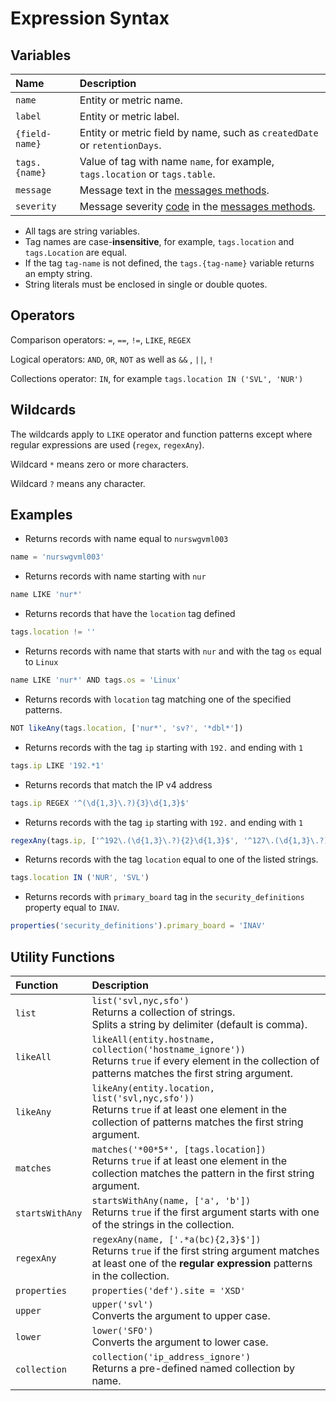 # Expression Syntax

## Variables

| Name | Description |
|:---|:---|
| `name` | Entity or metric name. |
| `label` | Entity or metric label. |
| `{field-name}` | Entity or metric field by name, such as `createdDate` or `retentionDays`. |
| `tags.{name}` | Value of tag with name `name`, for example, `tags.location` or `tags.table`. |
| `message`| Message text in the [messages methods](../../api/data/messages/README.md).|
| `severity`|Message severity [code](../../shared/severity.md) in the [messages methods](../../api/data/messages/README.md).|

* All tags are string variables.
* Tag names are case-**insensitive**, for example, `tags.location` and `tags.Location` are equal.
* If the tag `tag-name` is not defined, the `tags.{tag-name}` variable returns an empty string.
* String literals must be enclosed in single or double quotes.

## Operators

Comparison operators: `=`, `==`, `!=`, `LIKE`, `REGEX`

Logical operators: `AND`, `OR`, `NOT` as well as `&&` , `||`, `!`

Collections operator: `IN`, for example `tags.location IN ('SVL', 'NUR')`

## Wildcards

The wildcards apply to `LIKE` operator and function patterns except where regular expressions are used (`regex`, `regexAny`).

Wildcard `*` means zero or more characters.

Wildcard `?` means any character.

## Examples

* Returns records with name equal to `nurswgvml003`

```javascript
name = 'nurswgvml003'
```

* Returns records with name starting with `nur`

```javascript
name LIKE 'nur*'
```

* Returns records that have the `location` tag defined

```javascript
tags.location != ''
```

* Returns records with name that starts with `nur` and with the tag `os` equal to `Linux`

```javascript
name LIKE 'nur*' AND tags.os = 'Linux'
```

* Returns records with `location` tag matching one of the specified patterns.

```javascript
NOT likeAny(tags.location, ['nur*', 'sv?', '*dbl*'])
```

* Returns records with the tag `ip` starting with `192.` and ending with `1`

```javascript
tags.ip LIKE '192.*1'
```

* Returns records that match the IP v4 address

```javascript
tags.ip REGEX '^(\d{1,3}\.?){3}\d{1,3}$'
```

* Returns records with the tag `ip` starting with `192.` and ending with `1`

```javascript
regexAny(tags.ip, ['^192\.(\d{1,3}\.?){2}\d{1,3}$', '^127\.(\d{1,3}\.?){2}\d{1,3}$'])
```

* Returns records with the tag `location` equal to one of the listed strings.

```javascript
tags.location IN ('NUR', 'SVL')
```

* Returns records with `primary_board` tag in the `security_definitions` property equal to `INAV`.

```javascript
properties('security_definitions').primary_board = 'INAV'
```

## Utility Functions

| **Function**   | **Description**  |
|:---|:---|
| `list`       | `list('svl,nyc,sfo')`<br>Returns a collection of strings. <br>Splits a string by delimiter (default is comma).          |
| `likeAll`    | `likeAll(entity.hostname, collection('hostname_ignore'))`<br>Returns `true` if every element in the collection of patterns matches the first string argument.        |
| `likeAny`    | `likeAny(entity.location, list('svl,nyc,sfo'))`<br>Returns `true` if at least one element in the collection of patterns matches the first string argument. |
| `matches`    | `matches('*00*5*', [tags.location])`<br>Returns `true` if at least one element in the collection matches the pattern in the first string argument. |
| `startsWithAny` | `startsWithAny(name, ['a', 'b'])`<br>Returns `true` if the first argument starts with one of the strings in the collection. |
| `regexAny`    | `regexAny(name, ['.*a(bc){2,3}$'])`<br>Returns `true` if the first string argument matches at least one of the **regular expression** patterns in the collection. |
| `properties` | `properties('def').site = 'XSD'` | Returns `tag=value` map for property of the specified type. |
| `upper`      | `upper('svl')`<br>Converts the argument to upper case.  |
| `lower`      | `lower('SFO')`<br>Converts the argument to lower case.  |
| `collection` | `collection('ip_address_ignore')`<br>Returns a pre-defined named collection by name.  |
